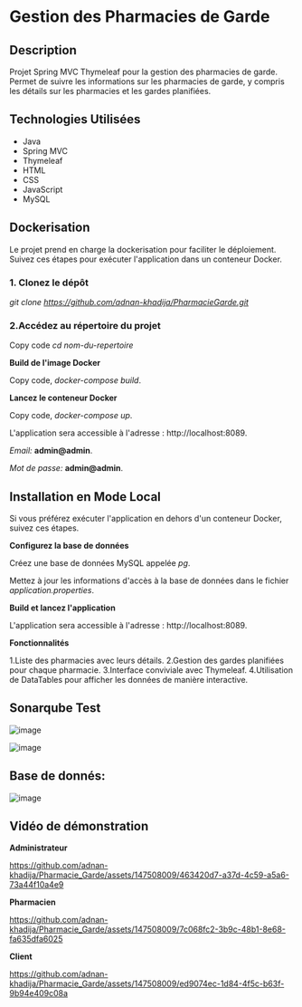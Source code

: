 # Gestion des Pharmacies de Garde

## Description
Projet Spring MVC Thymeleaf pour la gestion des pharmacies de garde. 
Permet de suivre les informations sur les pharmacies de garde,
y compris les détails sur les pharmacies et les gardes planifiées.

## Technologies Utilisées
- Java
- Spring MVC
- Thymeleaf
- HTML
- CSS
- JavaScript
- MySQL 

## Dockerisation
Le projet prend en charge la dockerisation pour faciliter le déploiement. Suivez ces étapes pour exécuter l'application dans un conteneur Docker.

### 1. Clonez le dépôt
   *git clone https://github.com/adnan-khadija/PharmacieGarde.git*




### 2.Accédez au répertoire du projet
Copy code *cd nom-du-repertoire*

**Build de l'image Docker**

Copy code,
*docker-compose build*.

**Lancez le conteneur Docker**

Copy code,
*docker-compose up*.

L'application sera accessible à l'adresse : http://localhost:8089.

*Email:* **admin@admin**.

*Mot de passe:* **admin@admin**.


## Installation en Mode Local

Si vous préférez exécuter l'application en dehors d'un conteneur Docker, suivez ces étapes.

**Configurez la base de données**

Créez une base de données MySQL appelée *pg*.

Mettez à jour les informations d'accès à la base de données dans le fichier *application.properties*.

**Build et lancez l'application**

L'application sera accessible à l'adresse : http://localhost:8089.

**Fonctionnalités**

1.Liste des pharmacies avec leurs détails.
2.Gestion des gardes planifiées pour chaque pharmacie.
3.Interface conviviale avec Thymeleaf.
4.Utilisation de DataTables pour afficher les données de manière interactive.


## Sonarqube Test

![image](https://github.com/adnan-khadija/Pharmacie_Garde/assets/147508009/522660e1-c597-4e78-b8ed-0bd988af5ae0)



![image](https://github.com/adnan-khadija/Pharmacie_Garde/assets/147508009/8a3318f6-65d1-4cb5-bf74-037a71cd8af2)


## Base de donnés:

![image](https://github.com/adnan-khadija/Pharmacie_Garde/assets/147508009/f23593cf-a6c3-41f5-bb4b-8241970c4da7)

## Vidéo de démonstration

**Administrateur**

https://github.com/adnan-khadija/Pharmacie_Garde/assets/147508009/463420d7-a37d-4c59-a5a6-73a44f10a4e9


**Pharmacien**


https://github.com/adnan-khadija/Pharmacie_Garde/assets/147508009/7c068fc2-3b9c-48b1-8e68-fa635dfa6025





**Client**


https://github.com/adnan-khadija/Pharmacie_Garde/assets/147508009/ed9074ec-1d84-4f5c-b63f-9b94e409c08a




